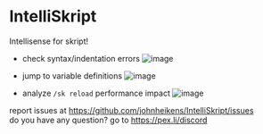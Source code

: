 # IntelliSkript
 Intellisense for skript!

- check syntax/indentation errors
![image](https://user-images.githubusercontent.com/50964021/204580101-1b85abe7-ab78-4a4c-b761-2ae6dd5dd7ff.png)

- jump to variable definitions
![image](https://user-images.githubusercontent.com/50964021/204463996-8b9ee466-41a5-45f9-bedd-e3fa9b320771.png)
- analyze `/sk reload` performance impact
![image](https://user-images.githubusercontent.com/50964021/204579516-09165dba-7638-4307-a51b-f275c3c20643.png)


report issues at https://github.com/johnheikens/IntelliSkript/issues<br>
do you have any question? go to https://pex.li/discord
